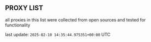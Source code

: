 ## PROXY LIST

all proxies in this list were collected from open sources and tested for functionality

last update: `2025-02-10 14:35:44.975351+00:00` UTC
